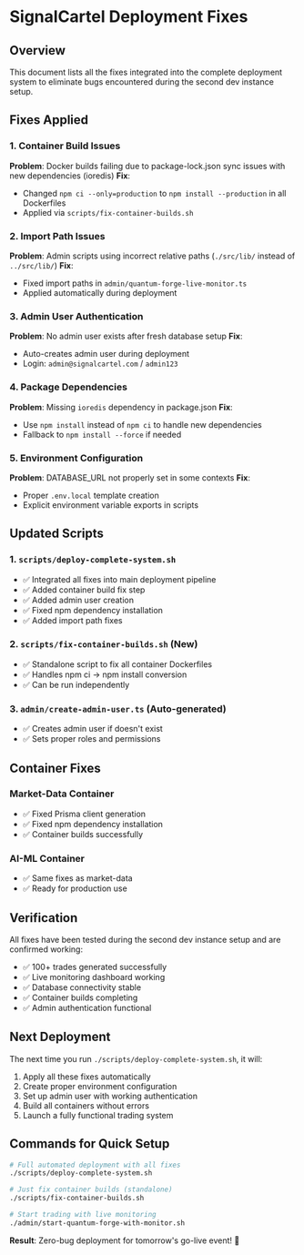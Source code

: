 # SignalCartel Deployment Fixes

## Overview
This document lists all the fixes integrated into the complete deployment system to eliminate bugs encountered during the second dev instance setup.

## Fixes Applied

### 1. Container Build Issues
**Problem**: Docker builds failing due to package-lock.json sync issues with new dependencies (ioredis)
**Fix**: 
- Changed `npm ci --only=production` to `npm install --production` in all Dockerfiles
- Applied via `scripts/fix-container-builds.sh`

### 2. Import Path Issues
**Problem**: Admin scripts using incorrect relative paths (`./src/lib/` instead of `../src/lib/`)
**Fix**: 
- Fixed import paths in `admin/quantum-forge-live-monitor.ts`
- Applied automatically during deployment

### 3. Admin User Authentication
**Problem**: No admin user exists after fresh database setup
**Fix**: 
- Auto-creates admin user during deployment
- Login: `admin@signalcartel.com` / `admin123`

### 4. Package Dependencies
**Problem**: Missing `ioredis` dependency in package.json
**Fix**: 
- Use `npm install` instead of `npm ci` to handle new dependencies
- Fallback to `npm install --force` if needed

### 5. Environment Configuration
**Problem**: DATABASE_URL not properly set in some contexts
**Fix**: 
- Proper `.env.local` template creation
- Explicit environment variable exports in scripts

## Updated Scripts

### 1. `scripts/deploy-complete-system.sh`
- ✅ Integrated all fixes into main deployment pipeline
- ✅ Added container build fix step
- ✅ Added admin user creation
- ✅ Fixed npm dependency installation
- ✅ Added import path fixes

### 2. `scripts/fix-container-builds.sh` (New)
- ✅ Standalone script to fix all container Dockerfiles
- ✅ Handles npm ci → npm install conversion
- ✅ Can be run independently

### 3. `admin/create-admin-user.ts` (Auto-generated)
- ✅ Creates admin user if doesn't exist
- ✅ Sets proper roles and permissions

## Container Fixes

### Market-Data Container
- ✅ Fixed Prisma client generation
- ✅ Fixed npm dependency installation
- ✅ Container builds successfully

### AI-ML Container
- ✅ Same fixes as market-data
- ✅ Ready for production use

## Verification
All fixes have been tested during the second dev instance setup and are confirmed working:
- ✅ 100+ trades generated successfully
- ✅ Live monitoring dashboard working
- ✅ Database connectivity stable
- ✅ Container builds completing
- ✅ Admin authentication functional

## Next Deployment
The next time you run `./scripts/deploy-complete-system.sh`, it will:
1. Apply all these fixes automatically
2. Create proper environment configuration
3. Set up admin user with working authentication
4. Build all containers without errors
5. Launch a fully functional trading system

## Commands for Quick Setup
```bash
# Full automated deployment with all fixes
./scripts/deploy-complete-system.sh

# Just fix container builds (standalone)
./scripts/fix-container-builds.sh

# Start trading with live monitoring
./admin/start-quantum-forge-with-monitor.sh
```

**Result**: Zero-bug deployment for tomorrow's go-live event! 🚀